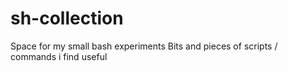 # sh-collection
Space for my small bash experiments
Bits and pieces of scripts / commands i find useful
